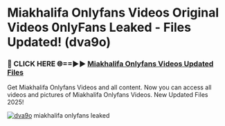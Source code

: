 # Miakhalifa Onlyfans Videos Original Videos 0nlyFans Leaked - Files Updated! (dva9o)

<h3>🔴 CLICK HERE 🌐==►► <a href="https://tinyurl.com/4seja8ks" rel="nofollow">Miakhalifa Onlyfans Videos Updated Files</a></h3>

Get Miakhalifa Onlyfans Videos and all content. Now you can access all videos and pictures of Miakhalifa Onlyfans Videos. New Updated Files 2025!

[![dva9o](https://i.imgur.com/EWjZXRe.gif)](https://tinyurl.com/4seja8ks)
miakhalifa onlyfans leaked